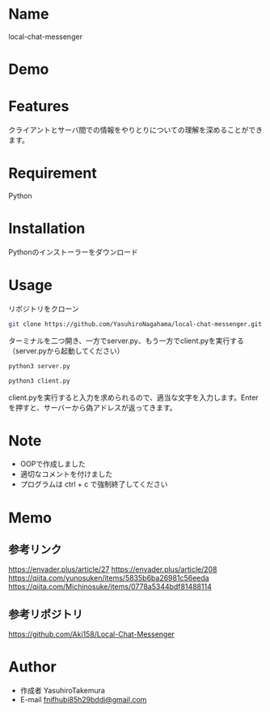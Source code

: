 # Name
local-chat-messenger

# Demo

# Features
クライアントとサーバ間での情報をやりとりについての理解を深めることができます。

# Requirement
Python

# Installation
Pythonのインストーラーをダウンロード

# Usage

リポジトリをクローン
```bash
git clone https://github.com/YasuhiroNagahama/local-chat-messenger.git
```

ターミナルを二つ開き、一方でserver.py、もう一方でclient.pyを実行する（server.pyから起動してください）
```tirminal:server.py
python3 server.py
```
```tirminal:client.py
python3 client.py
```

client.pyを実行すると入力を求められるので、適当な文字を入力します。Enterを押すと、サーバーから偽アドレスが返ってきます。

# Note

- OOPで作成しました
- 適切なコメントを付けました
- プログラムは ctrl + c で強制終了してください

# Memo

## 参考リンク
https://envader.plus/article/27
https://envader.plus/article/208
https://qiita.com/yunosuken/items/5835b6ba26981c56eeda
https://qiita.com/Michinosuke/items/0778a5344bdf81488114

## 参考リポジトリ
https://github.com/Aki158/Local-Chat-Messenger

# Author

* 作成者
YasuhiroTakemura
* E-mail
fnifhubi85h29bddi@gmail.com
